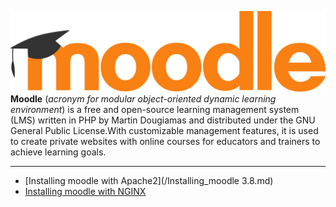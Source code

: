 ![moodle logo](/images/Moodle.png)
**Moodle** (_acronym for modular object-oriented dynamic learning environment_) is a free and open-source learning management system (LMS) written in PHP by Martin Dougiamas and distributed under the GNU General Public License.With customizable management features, it is used to create private websites with online courses for educators and trainers to achieve learning goals.
***
* [Installing moodle with Apache2](/Installing_moodle 3.8.md)
* [Installing moodle with NGINX](/nginx_confrigution_for_CSS.md)

